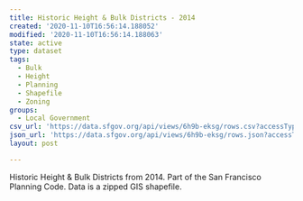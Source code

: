 ```yaml
---
title: Historic Height & Bulk Districts - 2014
created: '2020-11-10T16:56:14.188052'
modified: '2020-11-10T16:56:14.188063'
state: active
type: dataset
tags:
  - Bulk
  - Height
  - Planning
  - Shapefile
  - Zoning
groups:
  - Local Government
csv_url: 'https://data.sfgov.org/api/views/6h9b-eksg/rows.csv?accessType=DOWNLOAD'
json_url: 'https://data.sfgov.org/api/views/6h9b-eksg/rows.json?accessType=DOWNLOAD'
layout: post

---
```

Historic Height & Bulk Districts from 2014.  Part of the San Francisco Planning Code.  Data is a zipped GIS shapefile.

